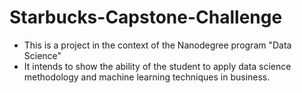 # Starbucks-Capstone-Challenge

- This is a project in the context of the Nanodegree program "Data Science"
- It intends to show the ability of the student to apply data science methodology and machine learning techniques in business.
